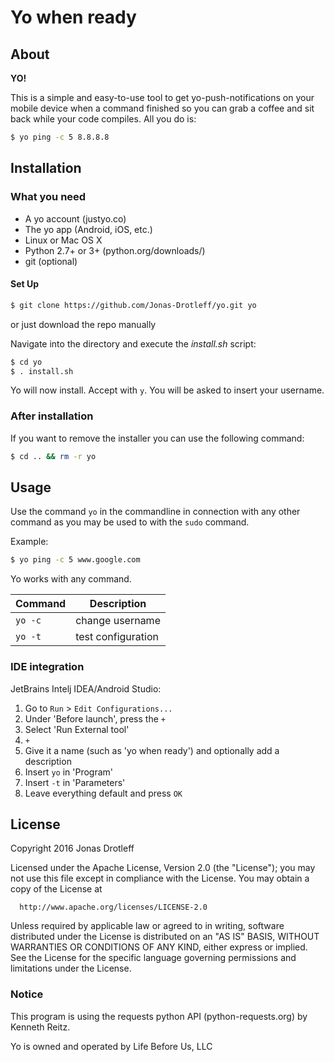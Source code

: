 # Yo when ready

## About
**YO!**

This is a simple and easy-to-use tool to get yo-push-notifications on your mobile device when a command finished so you can grab a coffee and sit back while your code compiles.
All you do is:
```sh
$ yo ping -c 5 8.8.8.8
```

## Installation
### What you need
  + A yo account (justyo.co)
  + The yo app (Android, iOS, etc.)
  + Linux or Mac OS X
  + Python 2.7+ or 3+ (python.org/downloads/)
  + git (optional)

#### Set Up
```sh
$ git clone https://github.com/Jonas-Drotleff/yo.git yo
```

or just download the repo manually

Navigate into the directory and execute the _install.sh_ script:

```sh
$ cd yo
$ . install.sh
```

Yo will now install. Accept with `y`. You will be asked to insert your username.

### After installation
If you want to remove the installer you can use the following command:
```sh
$ cd .. && rm -r yo
```

## Usage
Use the command `yo` in the commandline in connection with any other command as you may be used to with the `sudo` command.

Example:
```sh
$ yo ping -c 5 www.google.com
```

Yo works with any command.

| Command        | Description        |
| -------------- | ------------------ |
| `yo -c`        | change username    |
| `yo -t`        | test configuration |

### IDE integration
JetBrains Intelj IDEA/Android Studio:
  1. Go to `Run` > `Edit Configurations...`
  2. Under 'Before launch', press the `+`
  3. Select 'Run External tool'
  4. `+`
  5. Give it a name (such as 'yo when ready') and optionally add a description
  6. Insert `yo` in 'Program'
  7. Insert `-t` in 'Parameters'
  8. Leave everything default and press `OK`

## License
Copyright 2016 Jonas Drotleff

  Licensed under the Apache License, Version 2.0 (the "License");
  you may not use this file except in compliance with the License.
  You may obtain a copy of the License at

      http://www.apache.org/licenses/LICENSE-2.0

  Unless required by applicable law or agreed to in writing, software
  distributed under the License is distributed on an "AS IS" BASIS,
  WITHOUT WARRANTIES OR CONDITIONS OF ANY KIND, either express or implied.
  See the License for the specific language governing permissions and
  limitations under the License.

  ### Notice

  This program is using the requests python API (python-requests.org) by Kenneth Reitz.

  Yo is owned and operated by Life Before Us, LLC
